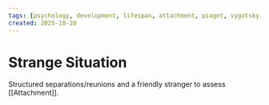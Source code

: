```yaml
---
tags: [psychology, development, lifespan, attachment, piaget, vygotsky, adolescence, adulthood, aging, morality]
created: 2025-10-20
---
```

# Strange Situation

Structured separations/reunions and a friendly stranger to assess [[Attachment]].

